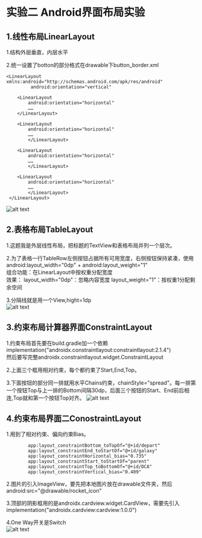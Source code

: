 # 实验二 Android界面布局实验  
## 1.线性布局LinearLayout  
1.结构外层垂直，内层水平  

2.统一设置了botton的部分格式在drawable下button_border.xml  

    <LinearLayout xmlns:android="http://schemas.android.com/apk/res/android"
             android:orientation="vertical"

        <LinearLayout
            android:orientation="horizontal"
            ……
        </LinearLayout>

        <LinearLayout
            android:orientation="horizontal"
            ……
            </LinearLayout>

        <LinearLayout
            android:orientation="horizontal"
            ……
            </LinearLayout>

        <LinearLayout
            android:orientation="horizontal"
            ……
            </LinearLayout>
     </LinearLayout>
![alt text](image.png)
## 2.表格布局TableLayout  
1.这题我是外层线性布局，把标题的TextView和表格布局并列一个层次。  
  
2.为了表格一行TableRow左侧按钮占据所有可用宽度，右侧按钮保持紧凑，使用android:layout_width="0dp" + android:layout_weight="1"  
组合功能：在LinearLayout中按权重分配宽度  
效果：
layout_width="0dp"：忽略内容宽度
layout_weight="1"：按权重1分配剩余空间  
  
3.分隔线就是用一个View,hight=1dp  
![alt text](image-1.png)  
## 3.约束布局计算器界面ConstraintLayout  
1.约束布局首先要在build.gradle加一个依赖implementation("androidx.constraintlayout:constraintlayout:2.1.4")  
然后要写完整androidx.constraintlayout.widget.ConstraintLayout  

2.上面三个框用相对约束，每个都约束了Start,End,Top。  

3.下面按钮的部分同一排就用水平Chains约束，chainStyle="spread"。每一排第一个按钮Top与上一排的Bottom间隔30dp，后面三个按钮的Start、End前后相连,Top就和第一个按钮Top对齐。
![alt text](image-2.png)
## 4.约束布局界面二ConostraintLayout  
1.用到了相对约束、偏向约束Bias。  
```  
        app:layout_constraintBottom_toTopOf="@+id/depart"
        app:layout_constraintEnd_toStartOf="@+id/galaxy"
        app:layout_constraintHorizontal_bias="0.735"
        app:layout_constraintStart_toStartOf="parent"
        app:layout_constraintTop_toBottomOf="@+id/DCA"
        app:layout_constraintVertical_bias="0.409"
```
2.图片的引入ImageView，要先把本地图片放在drawable文件夹，然后android:src="@drawable/rocket_icon"

3.顶部的阴影框用的是androidx.cardview.widget.CardView，需要先引入implementation("androidx.cardview:cardview:1.0.0")  

4.One Way开关是Switch  
![alt text](image-5.png)